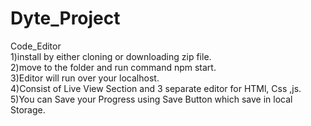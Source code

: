 # Dyte_Project
Code_Editor</br>
1)install by either cloning or downloading zip file.</br>
2)move to the folder and run command npm  start.</br>
3)Editor will run over your localhost.</br>
4)Consist of Live View Section and 3 separate editor for HTMl, Css ,js.</br>
5)You can Save your Progress using Save Button which save in local Storage.</br>
